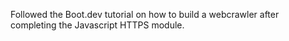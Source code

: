 Followed the Boot.dev tutorial on how to build a webcrawler after completing the Javascript HTTPS module.
